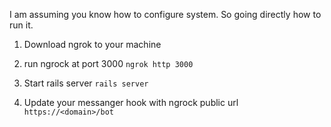 I am assuming you know how to configure system. So going directly how to run it.

1) Download ngrok to your machine

2) run ngrock at port 3000
`ngrok http 3000`

3) Start rails server
`rails server`

4) Update your messanger hook with ngrock public url
`https://<domain>/bot`